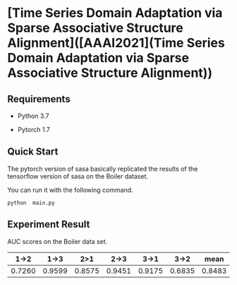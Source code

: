 # [Time Series Domain Adaptation via Sparse Associative Structure Alignment]([AAAI2021](Time Series Domain Adaptation via Sparse Associative Structure Alignment))

## Requirements

- Python  3.7

- Pytorch 1.7

  

## Quick Start

The pytorch version of sasa basically replicated the results of the tensorflow version of sasa on the Boiler dataset.

You can run it with the following command.

```
python  main.py
```



## Experiment Result

AUC scores on the Boiler data set.

|  1->2  |  1->3  |  2>1   |  2->3  |  3->1  |  3->2  | mean   |
| :----: | :----: | :----: | :----: | :----: | :----: | ------ |
| 0.7260 | 0.9599 | 0.8575 | 0.9451 | 0.9175 | 0.6835 | 0.8483 |

